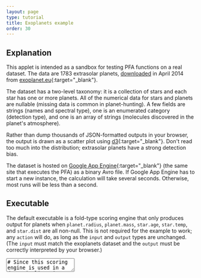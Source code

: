 ```yaml
---
layout: page
type: tutorial
title: Exoplanets example
order: 30
---
```


## Explanation

This applet is intended as a sandbox for testing PFA functions on a real dataset.  The data are 1783 extrasolar planets, [downloaded](http://exoplanet.eu/catalog/votable/) in April 2014 from [exoplanet.eu](http://exoplanet.eu/){:target="_blank"}.

The dataset has a two-level taxonomy: it is a collection of stars and each star has one or more planets.  All of the numerical data for stars and planets are nullable (missing data is common in planet-hunting).  A few fields are strings (names and spectral type), one is an enumerated category (detection type), and one is an array of strings (molecules discovered in the planet's atmosphere).

Rather than dump thousands of JSON-formatted outputs in your browser, the output is drawn as a scatter plot using [d3](http://d3js.org/){:target="_blank"}.  Don't read too much into the distribution; extrasolar planets have a strong detection bias.

The dataset is hosted on [Google App Engine](https://developers.google.com/appengine/){:target="_blank"} (the same site that executes the PFA) as a binary Avro file.  If Google App Engine has to start a new instance, the calculation will take several seconds.  Otherwise, most runs will be less than a second.

## Executable

The default executable is a fold-type scoring engine that only produces output for planets when `planet.radius`, `planet.mass`, `star.age`, `star.temp`, and `star.dist` are all non-null.  This is not required for the example to work; any `action` will do, as long as the `input` and `output` types are unchanged.  (The `input` must match the exoplanets dataset and the `output` must be correctly interpreted by your browser.)

<script src="/public/js/d3.min.js"></script>
<style>
.axis path, .axis line {
    fill: none;
    stroke: black;
    stroke-width: 2px;
    shape-rendering: crispEdges;
}
</style>

<div class="engine big-engine" dataset="exoplanets">
  <textarea class="document"># Since this scoring engine is used in a data pipeline, its input is fixed.  Changing it would cause an error.
input:
  type: record
  name: Star
  fields:
    # The host star has the following fields.  Note that [double, "null"] means double or null.
    - {name: name,   type: string,           doc: "Name of the host star"}
    - {name: ra,     type: [double, "null"], doc: "Right ascension of the star in our sky (degrees, J2000)"}
    - {name: dec,    type: [double, "null"], doc: "Declination of the star in our sky (degrees, J2000)"}
    - {name: mag,    type: [double, "null"], doc: "Magnitude (dimness) of the star in our sky (unitless)"}
    - {name: dist,   type: [double, "null"], doc: "Distance of the star from Earth (parsecs)"}
    - {name: mass,   type: [double, "null"], doc: "Mass of the star (multiples of our Sun's mass)"}
    - {name: radius, type: [double, "null"], doc: "Radius of the star (multiples of our Sun's radius)"}
    - {name: age,    type: [double, "null"], doc: "Age of the star (billions of years)"}
    - {name: temp,   type: [double, "null"], doc: "Effective temperature of the star (degrees Kelvin)"}
    - {name: type,   type: [string, "null"], doc: "Spectral type of the star"}
    - name: planets
      type:
        # planets is an array of Planet records.  This taxonomy cannot be represented in a flat n-tuple.
        type: array
        items:
          type: record
          name: Planet
          fields:
            # A planet has the following fields.  Note the use of an enumeration type and an array of strings.
            - {name: name,          type: string,            doc: "Name of the planet"}
            - name: detection
              type:
                type: enum
                name: DetectionType
                symbols: [astrometry, imaging, microlensing, pulsar, radial_velocity, transit, ttv, OTHER]
                doc: "Technique used to make discovery"
            - {name: discovered,    type: string,            doc: "Year of discovery"}
            - {name: updated,       type: string,            doc: "Date of last update"}
            - {name: mass,          type: [double, "null"],  doc: "Mass of the planet (multiples of Jupiter's mass)"}
            - {name: radius,        type: [double, "null"],  doc: "Radius of the planet (multiples of Jupiter's radius)"}
            - {name: period,        type: [double, "null"],  doc: "Duration of planet's year (Earth days)"}
            - {name: max_distance,  type: [double, "null"],  doc: "Maximum distance of planet from star (semi-major axis in AU)"}
            - {name: eccentricity,  type: [double, "null"],  doc: "Ellipticalness of orbit (0 == circle, 1 == escapes star)"}
            - {name: temperature,   type: [double, "null"],  doc: "Measured or calculated temperature of the planet (degrees Kelvin)"}
            - {name: temp_measured, type: [boolean, "null"], doc: "True iff the temperature was actually measured"}
            - name: molecules
              type: {type: array, items: string}
              doc: Molecules identified in the planet's atmosphere

# Since this scoring engine is used in a data pipeline, its output is fixed.  Changing it would break the scatter plot.
output:
  type: record
  name: Output
  doc: "Interpreted by as positions, radii and colors of dots in the scatter plot."
  fields:
    - {name: x,       type: double,  doc: "Horizontal coordinate"}
    - {name: y,       type: double,  doc: "Vertical coordinate"}
    - {name: radius,  type: double,  doc: "Size of dot in screen pixels"}
    - {name: color,   type: double,  doc: "Rainbow colors from 0 to 1"}
    - {name: opacity, type: double,  doc: "Opacity of color from 0 to 1"}

method: emit

# This section describes what the scoring engine should do with the input.
action:
  - let: {star: input}
  - foreach: planet
    in: star.planets
    do:
      - ifnotnull: {radius: planet.radius, mass: planet.mass, age: star.age, temp: star.temp, dist: star.dist}
        then:
          emit:
            new: {x: radius, y: mass, radius: age, color: {/: [temp, 1000]}, opacity: {/: [dist, 1000]}}
            type: Output
</textarea>
  <div class="output"></div><div class="output-plot" style="position: relative; height: 400px;"><div class="theplot"></div><pre class="output-error"></pre></div>
</div>

